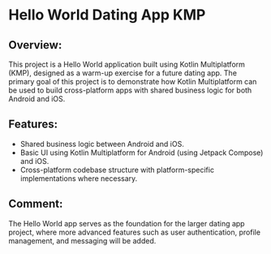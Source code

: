 # Hello World Dating App KMP
## Overview:
  This project is a Hello World application built using Kotlin Multiplatform (KMP), designed as a warm-up exercise for a future dating app.
  The primary goal of this project is to demonstrate how Kotlin Multiplatform can be used to build cross-platform apps with shared business
  logic for both Android and iOS.
## Features:
  - Shared business logic between Android and iOS.
  - Basic UI using Kotlin Multiplatform for Android (using Jetpack Compose) and iOS.
  - Cross-platform codebase structure with platform-specific implementations where necessary.
## Comment:
  The Hello World app serves as the foundation for the larger dating app project, where more advanced features
  such as user authentication, profile management, and messaging will be added.
